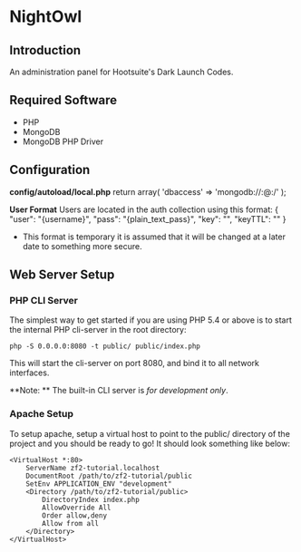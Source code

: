 NightOwl
=======================

Introduction
------------
An administration panel for Hootsuite's Dark Launch Codes.

Required Software
-----------------
- PHP
- MongoDB
- MongoDB PHP Driver

Configuration
-------------
**config/autoload/local.php**
return array(
    'dbaccess' => 'mongodb://<user>:<pass>@<host>:<port>/<collection>'
);

**User Format**
Users are located in the auth collection using this format:
{
    "user": "{username}",
    "pass": "{plain_text_pass}",
    "key": "",
    "keyTTL": ""
}

* This format is temporary it is assumed that it will be changed at a later date to something more secure.

Web Server Setup
----------------

### PHP CLI Server

The simplest way to get started if you are using PHP 5.4 or above is to start the internal PHP cli-server in the root directory:

    php -S 0.0.0.0:8080 -t public/ public/index.php

This will start the cli-server on port 8080, and bind it to all network
interfaces.

**Note: ** The built-in CLI server is *for development only*.

### Apache Setup

To setup apache, setup a virtual host to point to the public/ directory of the
project and you should be ready to go! It should look something like below:

    <VirtualHost *:80>
        ServerName zf2-tutorial.localhost
        DocumentRoot /path/to/zf2-tutorial/public
        SetEnv APPLICATION_ENV "development"
        <Directory /path/to/zf2-tutorial/public>
            DirectoryIndex index.php
            AllowOverride All
            Order allow,deny
            Allow from all
        </Directory>
    </VirtualHost>
